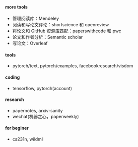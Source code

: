 #### more tools 
- 管理阅读库：Mendeley
- 阅读和写论文评论：shortscience 和 openreview
- 将论文和 GitHub 资源库匹配：paperswithcode 和 pwc
- 论文和作者分析：Semantic scholar
- 写论文：Overleaf

#### tools
- pytorch/text, pytorch/examples, facebookresearch/visdom

#### coding
- tensorflow, pytorch(account)

#### research
- papernotes, arxiv-sanity
- wechat(机器之心，paperweekly)

#### for beginer
- cs231n, wildml
